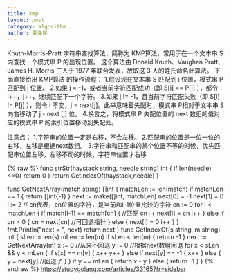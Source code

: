 ```yaml
---
title: kmp
layout: post
category: algorithm
author: 夏泽民
---
```

Knuth-Morris-Pratt 字符串查找算法，简称为 KMP算法，常用于在一个文本串 S 内查找一个模式串 P 的出现位置。
这个算法由 Donald Knuth、Vaughan Pratt、James H. Morris 三人于 1977 年联合发表，故取这 3 人的姓氏命名此算法。
下面直接给出 KMP算法 的操作流程：
1.假设现在文本串 S 匹配到 i 位置，模式串 P 匹配到 j 位置。
2.如果 j = -1，或者当前字符匹配成功（即 S[i] == P[j] ），都令 i++，j++，继续匹配下一个字符。
3.如果 j != -1，且当前字符匹配失败（即 S[i] != P[j] ），则令 i 不变，j = next[j]。此举意味着失配时，模式串 P相对于文本串 S 向右移动了 j - next [j] 位。
4.换言之，将模式串 P 失配位置的 next 数组的值对应的模式串 P 的索引位置移动到失配处。

注意点：
1.字符串的位置一定是右移，不会左移。
2.匹配串的位置是一位一位的右移，左移是根据next数组。
3.字符串和匹配串的某个位置不等的时候，优先匹配串位置左移，左移不动的时候，字符串位置才右移
<!-- more -->
{% raw %}
func strStr(haystack string, needle string) int {
    if len(needle)<=0{
        return 0
    }
    return GetIndexOf(haystack,needle)
}

func GetNextArray(match string) []int {
    matchLen := len(match)
    if matchLen == 1 {
        return []int{-1}
    }
    next := make([]int, matchLen)
    next[0] = -1
    next[1] = 0
    i := 2
    // cn代表，cn位置的字符，是当前和i-1位置比较的字符
    cn := 0
    for i < matchLen {
        if match[i-1] == match[cn] { //匹配
            cn++
            next[i] = cn
            i++
        } else if cn > 0 {
            cn = next[cn] //可回退指针
        } else {
            next[i] = 0
            i++
        }
    }
    fmt.Println("next = ", next)
    return next
}
func GetIndexOf(s string, m string) int {
    sLen := len(s)
    mLen := len(m)
    if sLen < len(m) {
        return -1
    }
    next := GetNextArray(m)
    x := 0 //从来不回退
    y := 0 //根据next数组回退
    for x < sLen && y < mLen {
        if s[x] == m[y] {
            x++
            y++
        } else if next[y] == -1 {
            x++
        } else {
            y = next[y] //回退了
        }
    }
    if y == mLen {
        return x - y
    } else {
        return -1
    }
}
{% endraw %}
https://studygolang.com/articles/33165?fr=sidebar